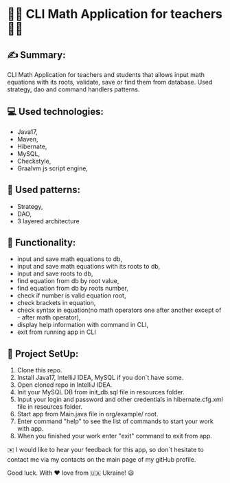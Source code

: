 # :teacher: CLI Math Application for teachers :woman_teacher:

## :writing_hand: Summary:
CLI Math Application for teachers and students that allows
input math equations with its roots, validate, save 
or find them from database. Used strategy, dao
and command handlers patterns.

## :computer: Used technologies:
- Java17,
- Maven,
- Hibernate,
- MySQL,
- Checkstyle,
- Graalvm js script engine,

## :flashlight: Used patterns:
- Strategy, 
- DAO,
- 3 layered architecture

## :abacus: Functionality:
- input and save math equations to db,
- input and save math equations with its roots to db,
- input and save roots to db,
- find equation from db by root value,
- find equation from db by roots number,
- check if number is valid equation root,
- check brackets in equation,
- check syntax in equation(no math operators
one after another except of - after math operator),
- display help information with command in CLI,
- exit from running app in CLI

## :rocket: Project SetUp:
1. Clone this repo.
2. Install Java17, IntelliJ IDEA, MySQL if you don`t have some.
3. Open cloned repo in IntelliJ IDEA.
4. Init your MySQL DB from init_db.sql file in resources folder.
5. Input your login and password and other credentials in hibernate.cfg.xml
file in resources folder.
6. Start app from Main.java file in org/example/ root.
7. Enter command "help" to see the list of commands to start your work with app.
8. When you finished your work enter "exit" command to exit from app.

:envelope: I would like to hear your feedback for this app, so don`t hesitate to contact me via
my contacts on the main page of my gitHub profile.

Good luck. With :hearts: love from :ukraine: Ukraine! :smiley: